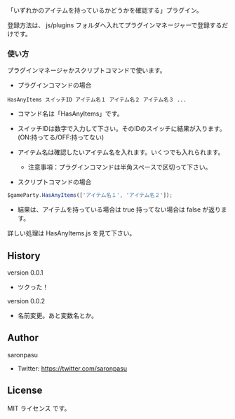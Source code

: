 「いずれかのアイテムを持っているかどうかを確認する」プラグイン。

登録方法は、 js/plugins フォルダへ入れてプラグインマネージャーで登録するだけです。

### 使い方
プラグインマネージャかスクリプトコマンドで使います。

- プラグインコマンドの場合

```
HasAnyItems スイッチID アイテム名１ アイテム名２ アイテム名３ ...
```
- コマンド名は「HasAnyItems」です。
- スイッチIDは数字で入力して下さい。そのIDのスイッチに結果が入ります。(ON:持ってる/OFF:持ってない)
- アイテム名は確認したいアイテム名を入れます。いくつでも入れられます。
   - 注意事項：プラグインコマンドは半角スペースで区切って下さい。

- スクリプトコマンドの場合

```javascript
$gameParty.HasAnyItems(['アイテム名１', 'アイテム名２']);
```
- 結果は、アイテムを持っている場合は true 持ってない場合は false が返ります。



詳しい処理は HasAnyItems.js を見て下さい。



## History
version 0.0.1
- ツクった！

version 0.0.2
- 名前変更。あと変数名とか。

## Author
saronpasu

- Twitter: https://twitter.com/saronpasu

## License
MIT ライセンス です。
